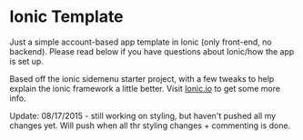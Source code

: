 # Ionic Template
Just a simple account-based app template in Ionic (only front-end, no backend). Please read below if you have questions about Ionic/how the app is set up.

Based off the ionic sidemenu starter project, with a few tweaks to help explain the ionic framework a little better. Visit [Ionic.io](http://ionic.io) to get some more info.

Update:  08/17/2015 - still working on styling, but haven't pushed all my changes yet. Will push when all thr styling changes + commenting is done.

